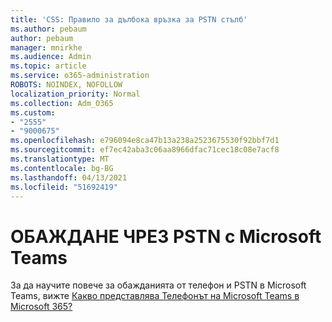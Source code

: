 ```yaml
---
title: 'CSS: Правило за дълбока връзка за PSTN стълб'
ms.author: pebaum
author: pebaum
manager: mnirkhe
ms.audience: Admin
ms.topic: article
ms.service: o365-administration
ROBOTS: NOINDEX, NOFOLLOW
localization_priority: Normal
ms.collection: Adm_O365
ms.custom:
- "2555"
- "9000675"
ms.openlocfilehash: e796094e8ca47b13a238a2523675530f92bbf7d1
ms.sourcegitcommit: ef7ec42aba3c06aa8966dfac71cec18c08e7acf8
ms.translationtype: MT
ms.contentlocale: bg-BG
ms.lasthandoff: 04/13/2021
ms.locfileid: "51692419"
---
```

# <a name="pstn-calling-with-microsoft-teams"></a>ОБАЖДАНЕ ЧРЕЗ PSTN с Microsoft Teams

За да научите повече за обажданията от телефон и PSTN в Microsoft Teams, вижте [Какво представлява Телефонът на Microsoft Teams в Microsoft 365?](https://docs.microsoft.com/microsoftteams/what-is-phone-system-in-office-365)